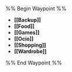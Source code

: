 
%% Begin Waypoint %%
- **[[Backup]]**
- **[[Food]]**
- **[[Games]]**
- **[[Ocio]]**
- **[[Shopping]]**
- **[[Wardrobe]]**

%% End Waypoint %%

